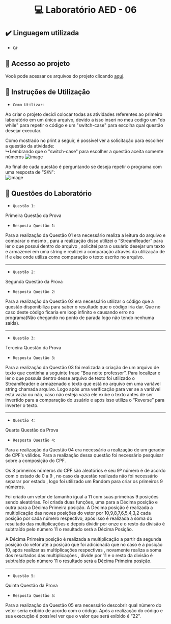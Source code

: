 <h1 align="center"> 💻 Laboratório AED - 06 </h1>

## ✔️ Linguagem utilizada
- ``C#``

## 📁 Acesso ao projeto
Você pode acessar os arquivos do projeto clicando [aqui](https://github.com/AED-PCO/lab-aed-pco-2022-2-PedroHCunhaV).

## 📝 Instruções de Utilização

- `Como Utilizar`:

Ao criar o projeto decidi colocar todas as atividades referentes ao primeiro laboratório em um único arquivo, devido a isso inseri no meu codigo um "do while" para repetir o código e um "switch-case" para escolha qual questão desejar executar.

Como mostrado no print a seguir, é possível ver a solicitação para escolher a questão da atividade: <br>
  ↳Lembrando que o "switch-case" para escolher a questão aceita somente números
![image](https://user-images.githubusercontent.com/101759330/205457661-2dc59ba1-5fa9-420a-b48d-cfba9925f7bd.png)

Ao final de cada questão é perguntando se deseja repetir o programa com uma resposta de "S/N":<br>
![image](https://user-images.githubusercontent.com/101759330/187083140-d5ada98b-869f-48fd-b3b2-87fa281aaa90.png)

## 🔨 Questões do Laboratório
- `Questão 1`:

Primeira Questão da Prova

- `Resposta Questão 1`:

Para a realização da Questão 01 era necessário realiza a leitura do arquivo e comparar o mesmo , para a realização disso utilizei o “StreamReader” para ler o que possui dentro do arquivo , solicitei para o usuário desejar um texto e armazenei em uma string e realizei a comparação através da utilização de if e else onde utiliza como comparação o texto escrito no arquivo.

----------------------------------------------------------------------------------------------------------------------------------------------------------------------

- `Questão 2`:

Segunda Questão da Prova

- `Resposta Questão 2`:

Para a realização da Questão 02 era necessário utilizar o código que a questão disponibiliza para saber o resultado que o código iria dar. Que no caso deste código ficaria em loop infinito e causando erro no programa(Não chegando no ponto de parada logo não tendo nenhuma saída).

----------------------------------------------------------------------------------------------------------------------------------------------------------------------

- `Questão 3`:

Terceira Questão da Prova

- `Resposta Questão 3`:

Para a realização da Questão 03 foi realizada a criação de um arquivo de texto que continha a seguinte frase “Boa noite professor”. Para localizar e ler o que possuía dentro desse arquivo de texto foi utilizado o StreamReader e armazenado o texto que está no arquivo em uma variável string chamada arquivo. Logo após uma verificação para ver se a variável está vazia ou não, caso não esteja vazia ele exibe o texto antes de ser invertido para a comparação do usuário e após isso utiliza o “Reverse” para inverter o texto.

----------------------------------------------------------------------------------------------------------------------------------------------------------------------

- `Questão 4`:

Quarta Questão da Prova

- `Resposta Questão 4`:

Para a realização da Questão 04 era necessário a realização de um gerador de CPF’s válidos. Para a realização dessa questão foi necessário pesquisar sobre a composição do CPF. 

Os 8 primeiros números do CPF são aleatórios e seu 9º número é de acordo com o estado de 0 a 9 , no caso da questão realizada não foi necessário separar por estado , logo foi utilizado um Random para criar os primeiros 9 números.

Foi criado um vetor de tamanho igual a 11 com suas primeiras 9 posições sendo aleatórias. Foi criada duas funções, uma para a Décima posição e outra para a Décima Primeira posição. A Décima posição é realizada a multiplicação das noves posições do vetor por 10,9,8,7,6,5,4,3,2 cada posição por cada número respectivo, após isso é realizada a soma do resultado das multiplicações e depois dividir por onze e o resto da divisão é subtraído pelo número 11 o resultado será a Décima Posição.

A Décima Primeira posição é realizada a multiplicação a partir da segunda posição do vetor até a posição que foi adicionada que no caso é a posição 10, após realizar as multiplicações respectivas , novamente realiza a soma dos resultados das multiplicações , divide por 11 e o resto da divisão é subtraído pelo número 11 o resultado será a Décima Primeira posição.


----------------------------------------------------------------------------------------------------------------------------------------------------------------------

- `Questão 5`:

Quinta Questão da Prova

- `Resposta Questão 5`:

Para a realização da Questão 05 era necessário descobrir qual número do vetor seria exibido de acordo com o código. Após a realização do código e sua execução é possível ver que o valor que será exibido é “22”.
